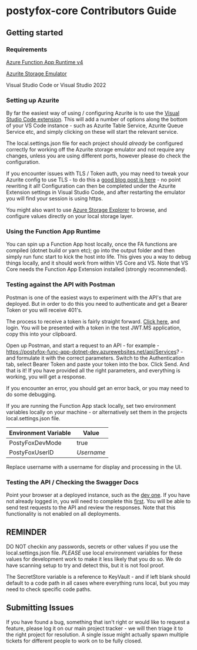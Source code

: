 # postyfox-core Contributors Guide

## Getting started

### Requirements

[Azure Function App Runtime v4](https://learn.microsoft.com/en-us/azure/azure-functions/functions-run-local?tabs=windows%2Cisolated-process%2Cnode-v4%2Cpython-v2%2Chttp-trigger%2Ccontainer-apps&pivots=programming-language-csharp#install-the-azure-functions-core-tools)

[Azurite Storage Emulator](https://learn.microsoft.com/en-us/azure/storage/common/storage-use-azurite)

Visual Studio Code or Visual Studio 2022

### Setting up Azurite

By far the easiest way of using / configuring Azurite is to use the [Visual Studio Code extension](https://marketplace.visualstudio.com/items?itemName=Azurite.azurite). This will add a number of options along the bottom of your VS Code instance - such as Azurite Table Service, Azurite Queue Service etc, and simply clicking on these will start the relevant service. 

The local.settings.json file for each project should *already* be configured correctly for working off the Azurite storage emulator and not require any changes, unless you are using different ports, however please do check the configuration.

If you encounter issues with TLS / Token auth, you may need to tweak your Azurite config to use TLS - to do this a [good blog post is here](https://blog.jongallant.com/2020/04/local-azure-storage-development-with-azurite-azuresdks-storage-explorer/) - no point rewriting it all!  Configuration can then be completed under the Azurite Extension settings in Visual Studio Code, and after restarting the emulator you will find your session is using https.

You might also want to use [Azure Storage Explorer](https://azure.microsoft.com/en-us/products/storage/storage-explorer/) to browse, and configure values directly on your local storage layer. 

### Using the Function App Runtime

You can spin up a Function App host locally, once the FA functions are compiled (dotnet build or yarn etc); go into the output folder and then simply run func start to kick the host into life.  This gives you a way to debug things locally, and it should work from within VS Core and VS.  Note that VS Core needs the Function App Extension installed (strongly recommended).

### Testing against the API with Postman

Postman is one of the easiest ways to experiment with the API's that are deployed. But in order to do this you need to authenticate and get a Bearer Token or you will receive 401's.

The process to receive a token is fairly straight forward. [Click here](https://postyfoxdev.b2clogin.com/postyfoxdev.onmicrosoft.com/oauth2/v2.0/authorize?p=B2C_1_Signin&client_id=2b89259d-3cc3-41fe-adbf-5f9acb15e622&nonce=defaultNonce&redirect_uri=https%3A%2F%2Fjwt.ms&scope=openid&response_type=id_token&prompt=login), and login.  You will be presented with a token in the test JWT.MS application, copy this into your clipboard.

Open up Postman, and start a request to an API - for example - https://postyfox-func-app-dotnet-dev.azurewebsites.net/api/Services? - and formulate it with the correct parameters. Switch to the Authentication tab, select Bearer Token and paste your token into the box. Click Send. And that is it! If you have provided all the right parameters, and everything is working, you will get a response.

If you encounter an error, you should get an error back, or you may need to do some debugging.

If you are running the Function App stack locally, set two environment variables locally on your machine - or alternatively set them in the projects local.settings.json file.

|Environment Variable|Value|
|---|---|
|PostyFoxDevMode|true|
|PostyFoxUserID|*Username*|

Replace username with a username for display and processing in the UI.

### Testing the API / Checking the Swagger Docs

Point your browser at a deployed instance, such as the [dev one](https://postyfox-func-app-dotnet-dev.azurewebsites.net/api/swagger/ui). If you have not already logged in, you will need to complete this [first](https://postyfoxdev.b2clogin.com/postyfoxdev.onmicrosoft.com/oauth2/v2.0/authorize?p=B2C_1_Signin&client_id=2b89259d-3cc3-41fe-adbf-5f9acb15e622&nonce=defaultNonce&redirect_uri=https%3A%2F%2Fpostyfox-func-app-dotnet-dev.azurewebsites.net%2F.auth%2Flogin%2FOpenIDAuth%2Fcallback&scope=openid&response_type=id_token&prompt=login). You will be able to send test requests to the API and review the responses. Note that this functionality is not enabled on all deployments.

## REMINDER

DO NOT checkin any passwords, secrets or other values if you use the local.settings.json file. *PLEASE* use local environment variables for these values for development work to make it less likely that you do so.  We do have scanning setup to try and detect this, but it is not fool proof. 

The SecretStore variable is a reference to KeyVault - and if left blank should default to a code path in all cases where everything runs local, but you may need to check specific code paths.

## Submitting Issues

If you have found a bug, something that isn't right or would like to request a feature, please log it on our main project tracker - we will then triage it to the right project for resolution. A single issue might actually spawn multiple tickets for different people to work on to be fully closed.

